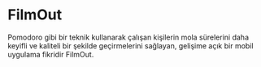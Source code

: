 # FilmOut
Pomodoro gibi bir teknik kullanarak çalışan kişilerin mola sürelerini daha keyifli ve kaliteli bir şekilde geçirmelerini sağlayan, gelişime açık bir mobil uygulama fikridir FilmOut.
